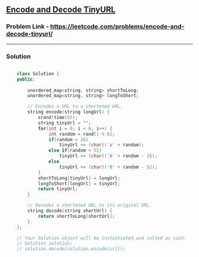 ## [Encode and Decode TinyURL](https://leetcode.com/problems/encode-and-decode-tinyurl/)

### Problem Link - https://leetcode.com/problems/encode-and-decode-tinyurl/

---

### Solution

```cpp

    class Solution {
    public:
        
        unordered_map<string, string> shortToLong;
        unordered_map<string, string> longToShort;

        // Encodes a URL to a shortened URL.
        string encode(string longUrl) {
            srand(time(0));
            string tinyUrl = "";
            for(int i = 0; i < 6; i++) {
                int random = rand() % 62;
                if(random < 26)
                    tinyUrl += (char)('a' + random);
                else if(random < 52)
                    tinyUrl += (char)('A' + random - 26);
                else
                    tinyUrl += (char)('0' + random - 52);
            }
            shortToLong[tinyUrl] = longUrl;
            longToShort[longUrl] = tinyUrl;
            return tinyUrl;
        }

        // Decodes a shortened URL to its original URL.
        string decode(string shortUrl) {
            return shortToLong[shortUrl];
        }
    };

    // Your Solution object will be instantiated and called as such:
    // Solution solution;
    // solution.decode(solution.encode(url));

```